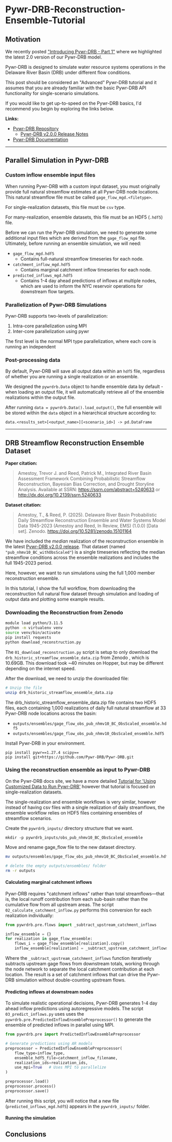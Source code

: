 # Pywr-DRB-Reconstruction-Ensemble-Tutorial

## Motivation

We recently posted ["Introducing Pywr-DRB - Part 1"](https://waterprogramming.wordpress.com/2025/07/09/introducing-pywr-drb-part-1/) where we highlighted the latest 2.0 version of our Pywr-DRB model. 

Pywr-DRB is designed to simulate water resource systems operations in the Delaware River Basin (DRB) under different flow conditions. 


This post should be considered an "Advanced" Pywr-DRB tutorial and it assumes that you are already familiar with the basic Pywr-DRB API functionality for single-scenario simulations.

If you would like to get up-to-speed on the Pywr-DRB basics, I'd recommend you begin by exploring the links below. 

**Links:**
- [Pywr-DRB Repository](https://github.com/Pywr-DRB/Pywr-DRB)
	- [Pywr-DRB v2.0.0 Release Notes](https://github.com/Pywr-DRB/Pywr-DRB/releases/tag/v2.0.0)
- [Pywr-DRB Documentation](https://pywr-drb.github.io/Pywr-DRB/intro.html)
***
## Parallel Simulation in Pywr-DRB



### Custom inflow ensemble input files

When running Pywr-DRB with a custom input dataset, you must originally provide full natural streamflow estimates at all Pywr-DRB node locations.  This natural streamflow file must be called `gage_flow_mgd.<filetype>`.

For single-realization datasets, this file must be `csv` type.  

For many-realization, ensemble datasets, this file must be an HDF5 (`.hdf5`) file.

Before we can run the Pywr-DRB simulation, we need to generate some additional input files which are derived from the `gage_flow_mgd` file.  Ultimately, before running an ensemble simulation, we will need:

- `gage_flow_mgd.hdf5`
	- Contains full-natural streamflow timeseries for each node.
- `catchment_inflow_mgd.hdf5`
	- Contains marginal catchment inflow timeseries for each node.  
- `predicted_inflows_mgd.hdf5`
	- Contains 1-4 day ahead predictions of inflows at multiple nodes, which are used to inform the NYC reservoir operations for downstream flow targets. 


### Parallelization of Pywr-DRB Simulations 

Pywr-DRB supports two-levels of parallelization:
1. Intra-core parallelization using MPI
2. Inter-core parallelization using pywr

The first level is the normal MPI type parallelization, where each core is running an independent 


### Post-processing data

By default, Pywr-DRB will save all output data within an `hdf5` file, regardless of whether you are running a single realization or an ensemble. 

We designed the `pywrdrb.Data` object to handle ensemble data by default - when loading an output file, it will automatically retrieve all of the ensemble realizations within the output file. 

After running `data = pywrdrb.Data().load_output()`, the full ensemble will be stored within the `data` object in a hierarchical structure according to:

```
data.<results_set>[<output_name>][<scenario_id>] -> pd.DataFrame
```







***
## DRB Streamflow Reconstruction Ensemble Dataset



**Paper citation:**
>Amestoy, Trevor J. and Reed, Patrick M., Integrated River Basin Assessment Framework Combining Probabilistic Streamflow Reconstruction, Bayesian Bias Correction, and Drought Storyline Analysis. Available at SSRN: https://ssrn.com/abstract=5240633 or http://dx.doi.org/10.2139/ssrn.5240633

**Dataset citation:**
>Amestoy, T., & Reed, P. (2025). Delaware River Basin Probabilistic Daily Streamflow Reconstruction Ensemble and Water Systems Model Data 1945-2023 (Amestoy and Reed, In Review, EMS) (1.0.0) [Data set]. Zenodo. https://doi.org/10.5281/zenodo.15101164

We have included the *median* realization of the reconstruction ensemble in the latest [Pywr-DRB v2.0.0 release](https://github.com/Pywr-DRB/Pywr-DRB/releases/tag/v2.0.0#:~:text=4.%20Expanded%20number%20of%20pre%2Dpackaged%20streamflow%20scenarios). That dataset (named `"pub_nhmv10_BC_withObsScaled"`) is a single timeseries reflecting the median streamflow conditions across the ensemble realizations and includes the full 1945-2023 period.

Here, however, we want to run simulations using the full 1,000 member reconstruction ensemble. 

In this tutorial, I show the full workflow, from downloading the reconstruction full natural flow dataset through simulation and loading of output data and plotting some example results. 

### Downloading the Reconstruction from Zenodo

```bash
module load python/3.11.5
python -m virtualenv venv
source venv/bin/activate
pip install requests
python download_reconstruction.py
```

The `01_download_reconstruction.py` script is setup to only download the `drb_historic_streamflow_ensemble_data.zip` from Zenodo , which is 10.69GB. This download took ~40 minutes on Hopper, but may be different depending on the internet speed. 

After the download, we need to unzip the downloaded file:

```bash
# Unzip the file
unzip drb_historic_streamflow_ensemble_data.zip
```

The drb_historic_streamflow_ensemble_data.zip file contains two HDF5 files, each containing 1,000 realizations of daily full natural streamflow at 33 Pywr-DRB node locations across the basin:
- `outputs/ensembles/gage_flow_obs_pub_nhmv10_BC_ObsScaled_ensemble.hdf5`
- `outputs/ensembles/gage_flow_obs_pub_nhmv10_ObsScaled_ensemble.hdf5`


Install Pywr-DRB in your environment.

```
pip install pywr==1.27.4 scipy==
pip install git+https://github.com/Pywr-DRB/Pywr-DRB.git
```

### Using the reconstruction ensemble as input to Pywr-DRB

On the Pywr-DRB docs site, we have a more detailed [Tutorial for 'Using Customized Data to Run Pywr-DRB'](https://pywr-drb.github.io/Pywr-DRB/examples/Tutorial%2004%20Using%20Customized%20Data%20To%20Run%20Model.html) however that tutorial is focused on single-realization datasets. 

The single-realization and ensemble workflows is very similar, however instead of having csv files with a single realization of daily streamflows, the ensemble workflow relies on HDF5 files containing ensembles of streamflow scenarios. 


Create the `pywrdrb_inputs/` directory structure that we want. 

```
mkdir -p pywrdrb_inputs/obs_pub_nhmv10_BC_ObsScaled_ensemble
```

Move and rename gage_flow file to the new dataset directory.

```bash
mv outputs/ensembles/gage_flow_obs_pub_nhmv10_BC_ObsScaled_ensemble.hdf5 pywrdrb_inputs/obs_pub_nhmv10_BC_ObsScaled_ensemble/gage_flow_mgd.hdf5

# delete the empty outputs/ensembles/ folder
rm -r outputs
```


#### Calculating marginal catchment inflows

Pywr-DRB requires "catchment inflows" rather than total streamflows—that is, the local runoff contribution from each sub-basin rather than the cumulative flow from all upstream areas. The script `02_calculate_catchment_inflow.py` performs this conversion for each realization individually:

```python
from pywrdrb.pre.flows import _subtract_upstream_catchment_inflows

inflow_ensemble = {}
for realization in gage_flow_ensemble:
    flows_i = gage_flow_ensemble[realization].copy()
    inflow_ensemble[realization] = _subtract_upstream_catchment_inflows(flows_i)
```

Where the `_subtract_upstream_catchment_inflows` function iteratively subtracts upstream gage flows from downstream totals, working through the node network to separate the local catchment contribution at each location. The result is a set of catchment inflows that can drive the Pywr-DRB simulation without double-counting upstream flows.


#### Predicting inflows at downstream nodes

To simulate realistic operational decisions, Pywr-DRB generates 1-4 day ahead inflow predictions using autoregressive models. The script `03_predict_inflows.py` uses uses the `pywrdrb.pre.PredictedInflowEnsemblePreprocessor()` to generate the ensemble of predicted inflows in parallel using MPI.


```python
from pywrdrb.pre import PredictedInflowEnsemblePreprocessor

# Generate predictions using AR models
preprocessor = PredictedInflowEnsemblePreprocessor(
    flow_type=inflow_type,
    ensemble_hdf5_file=catchment_inflow_filename,
    realization_ids=realization_ids,
    use_mpi=True   # Uses MPI to parallelize
)

preprocessor.load()
preprocessor.process()        
preprocessor.save()
```

After running this script, you will notice that a new file (`predicted_inflows_mgd.hdf5`) appears in the `pywrdrb_inputs/` folder. 


#### Running the simulation



## Conclusions